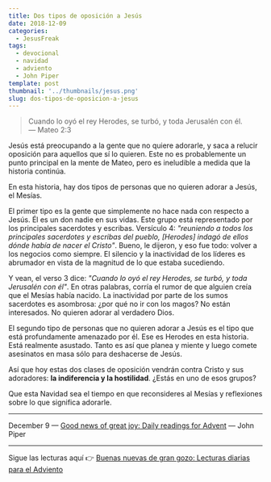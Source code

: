```yaml
---
title: Dos tipos de oposición a Jesús
date: 2018-12-09
categories:
  - JesusFreak
tags:
  - devocional
  - navidad
  - adviento
  - John Piper
template: post
thumbnail: '../thumbnails/jesus.png'
slug: dos-tipos-de-oposicion-a-jesus
---
```


> Cuando lo oyó el rey Herodes, se turbó, y toda Jerusalén con él.<br>
> — Mateo 2:3

Jesús está preocupando a la gente que no quiere adorarle, y saca a relucir oposición para aquellos que sí lo quieren. Este no es probablemente un punto principal en la mente de Mateo, pero es ineludible a medida que la historia continúa.

En esta historia, hay dos tipos de personas que no quieren adorar a Jesús, el Mesías.

El primer tipo es la gente que simplemente no hace nada con respecto a Jesús. Él es un don nadie en sus vidas. Este grupo está representado por los principales sacerdotes y escribas. Versículo 4: _"reuniendo a todos los principales sacerdotes y escribas del pueblo, [Herodes] indagó de ellos dónde había de nacer el Cristo"_. Bueno, le dijeron, y eso fue todo: volver a los negocios como siempre. El silencio y la inactividad de los líderes es abrumador en vista de la magnitud de lo que estaba sucediendo.

Y vean, el verso 3 dice: _"Cuando lo oyó el rey Herodes, se turbó, y toda Jerusalén con él"_. En otras palabras, corría el rumor de que alguien creía que el Mesías había nacido. La inactividad por parte de los sumos sacerdotes es asombrosa: ¿por qué no ir con los magos? No están interesados. No quieren adorar al verdadero Dios.

El segundo tipo de personas que no quieren adorar a Jesús es el tipo que está profundamente amenazado por él. Ese es Herodes en esta historia. Está realmente asustado. Tanto es así que planea y miente y luego comete asesinatos en masa sólo para deshacerse de Jesús.

Así que hoy estas dos clases de oposición vendrán contra Cristo y sus adoradores: **la indiferencia y la hostilidad**. ¿Estás en uno de esos grupos?

Que esta Navidad sea el tiempo en que reconsideres al Mesías y reflexiones sobre lo que significa adorarle.

---

December 9 — [Good news of great joy: Daily readings for Advent](https://www.desiringgod.org/books/good-news-of-great-joy) — John Piper

---

Sigue las lecturas aquí 👉 [Buenas nuevas de gran gozo: Lecturas diarias para el Adviento](/buenas-nuevas-de-gran-gozo-lecturas-diarias-para-adviento)